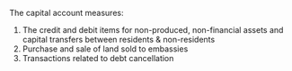 The capital account measures:
1. The credit and debit items for non-produced, non-financial assets and capital transfers between residents & non-residents
2. Purchase and sale of land sold to embassies
3. Transactions related to debt cancellation


